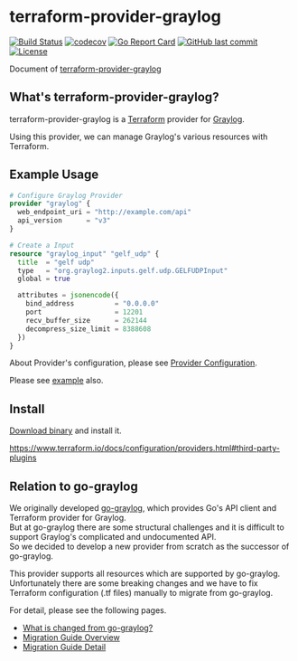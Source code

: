 # terraform-provider-graylog

[![Build Status](https://github.com/terraform-provider-graylog/terraform-provider-graylog/workflows/CI/badge.svg)](https://github.com/terraform-provider-graylog/terraform-provider-graylog/actions)
[![codecov](https://codecov.io/gh/terraform-provider-graylog/terraform-provider-graylog/branch/master/graph/badge.svg)](https://codecov.io/gh/terraform-provider-graylog/terraform-provider-graylog)
[![Go Report Card](https://goreportcard.com/badge/github.com/terraform-provider-graylog/terraform-provider-graylog)](https://goreportcard.com/report/github.com/terraform-provider-graylog/terraform-provider-graylog)
[![GitHub last commit](https://img.shields.io/github/last-commit/terraform-provider-graylog/terraform-provider-graylog.svg)](https://github.com/terraform-provider-graylog/terraform-provider-graylog)
[![License](https://img.shields.io/badge/license-mit-blue.svg?style=flat-square)](https://raw.githubusercontent.com/terraform-provider-graylog/terraform-provider-graylog/master/LICENSE)

Document of [terraform-provider-graylog](https://github.com/terraform-provider-graylog/terraform-provider-graylog)

## What's terraform-provider-graylog?

terraform-provider-graylog is a [Terraform](https://www.terraform.io/) provider for [Graylog](https://docs.graylog.org/).

Using this provider, we can manage Graylog's various resources with Terraform.

## Example Usage

```tf
# Configure Graylog Provider
provider "graylog" {
  web_endpoint_uri = "http://example.com/api"
  api_version      = "v3"
}

# Create a Input
resource "graylog_input" "gelf_udp" {
  title  = "gelf udp"
  type   = "org.graylog2.inputs.gelf.udp.GELFUDPInput"
  global = true

  attributes = jsonencode({
    bind_address          = "0.0.0.0"
    port                  = 12201
    recv_buffer_size      = 262144
    decompress_size_limit = 8388608
  })
}
```

About Provider's configuration, please see [Provider Configuration](provider.md).

Please see [example](https://github.com/terraform-provider-graylog/terraform-provider-graylog/tree/master/examples/v0.12) also.

## Install

[Download binary](https://github.com/terraform-provider-graylog/terraform-provider-graylog/releases) and install it.

https://www.terraform.io/docs/configuration/providers.html#third-party-plugins

## Relation to go-graylog

We originally developed [go-graylog](https://github.com/suzuki-shunsuke/go-graylog), which provides Go's API client and Terraform provider for Graylog.  
But at go-graylog there are some structural challenges and it is difficult to support Graylog's complicated and undocumented API.  
So we decided to develop a new provider from scratch as the successor of go-graylog.

This provider supports all resources which are supported by go-graylog.  
Unfortunately there are some breaking changes and we have to fix Terraform configuration (.tf files) manually to migrate from go-graylog.

For detail, please see the following pages.

* [What is changed from go-graylog?](migration/what-is-changed.md)
* [Migration Guide Overview](migration/guide.md)
* [Migration Guide Detail](migration/detail.md)
